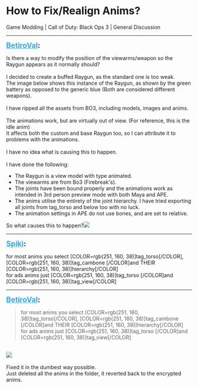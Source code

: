 # How to Fix/Realign Anims?
Game Modding | Call of Duty: Black Ops 3 | General Discussion

---
<strong style="font-size: 1.4em;"><span style="text-decoration: underline;text-decoration-color: #34a7f9;"><span style="color:#34a7f9;">BetiroVal</span></span>:</strong>

<p>Is there a way to modify the position of the viewarms/weapon so the Raygun appears as it normally should?<br /><br />I decided to create a buffed Raygun, as the standard one is too weak.<br />The image below shows this instance of the Raygun, as shown by the green battery as opposed to the generic blue (Both are considered different weapons).<br /><br />I have ripped all the assets from BO3, including models, images and anims.<br /><br />The animations work, but are virtually out of view. (For reference, this is the idle anim)<br />It affects both the custom and base Raygun too, so I can attribute it to problems with the animations.<br /><br />I have no idea what is causing this to happen.<br /><br />I have done the following:<br /><ul><li>The Raygun is a view model with type animated.<br /><li>The viewarms are from Bo3 (Firebreak&#39;s).<br /><li>The joints have been bound properly and the animations work as intended in 3rd person preview mode with both Maya and APE.<br /><li>The anims utilise the entirety of the joint hierarchy. I have tried exporting all joints from tag_torso and below too with no luck.<br /><li>The animation settings in APE do not use bones, and are set to relative. <br /></li></li></li></li></li></ul>So what causes this to happen?<img style="max-width: 500px;" src="{{ '/wiki/threads/assets/a.911.jpg' | relative_url }}"></p>

---
<strong style="font-size: 1.4em;"><span style="text-decoration: underline;text-decoration-color: #34a7f9;"><span style="color:#34a7f9;">Spiki</span></span>:</strong>

<p>for most anims you select [COLOR=rgb(251, 160, 38)]tag_torso[/COLOR], [COLOR=rgb(251, 160, 38)]tag_cambone [/COLOR]and THEIR [COLOR=rgb(251, 160, 38)]hierarchy[/COLOR]<br />for ads anims just [COLOR=rgb(251, 160, 38)]tag_torso [/COLOR]and [COLOR=rgb(251, 160, 38)]tag_view[/COLOR]</p>

---
<strong style="font-size: 1.4em;"><span style="text-decoration: underline;text-decoration-color: #34a7f9;"><span style="color:#34a7f9;">BetiroVal</span></span>:</strong>

<p><blockquote>for most anims you select [COLOR=rgb(251, 160, 38)]tag_torso[/COLOR], [COLOR=rgb(251, 160, 38)]tag_cambone [/COLOR]and THEIR [COLOR=rgb(251, 160, 38)]hierarchy[/COLOR]<br />for ads anims just [COLOR=rgb(251, 160, 38)]tag_torso [/COLOR]and [COLOR=rgb(251, 160, 38)]tag_view[/COLOR]<br /></blockquote><br /><img style="max-width: 500px;" src="{{ '/wiki/threads/assets/a.912.jpg' | relative_url }}"><br /><br />Fixed it in the dumbest way possible.<br />Just deleted all the anims in the folder, it reverted back to the encrypted anims.</p>
